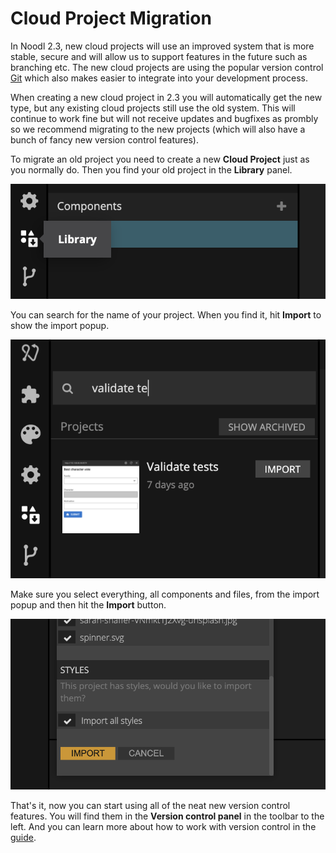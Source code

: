 # Cloud Project Migration

In Noodl 2.3, new cloud projects will use an improved system that is more stable, secure and will allow us to support features in the future such as branching etc. The new cloud projects are using the popular version control [Git](https://git-scm.com/) which also makes easier to integrate into your development process.

When creating a new cloud project in 2.3 you will automatically get the new type, but any existing cloud projects still use the old system. This will continue to work fine but will not receive updates and bugfixes as prombly so we recommend migrating to the new projects (which will also have a bunch of fancy new version control features). 

To migrate an old project you need to create a new **Cloud Project** just as you normally do. Then you find your old project in the **Library** panel.

![](library-panel.png ':class=img-size-m')

You can search for the name of your project. When you find it, hit **Import** to show the import popup.

![](import-project.png ':class=img-size-m')

Make sure you select everything, all components and files, from the import popup and then hit the **Import** button.

![](import-button.png ':class=img-size-l')

That's it, now you can start using all of the neat new version control features. You will find them in the **Version control panel** in the toolbar to the left. And you can learn more about how to work with version control in the [guide](/guides/version-control.md).




